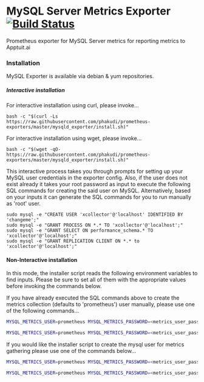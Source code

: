 # MySQL Server Metrics Exporter [![Build Status](https://travis-ci.com/phakudi/prometheus-exporters.svg?branch=master)](https://travis-ci.com/phakudi/prometheus-exporters)

Prometheus exporter for MySQL Server metrics for reporting metrics to Apptuit.ai

### Installation

MySQL Exporter is available via debian & yum repositories.

##### Interactive installation

For interactive installation using curl, please invoke...
 
```
bash -c "$(curl -Ls https://raw.githubusercontent.com/phakudi/prometheus-exporters/master/mysqld_exporter/install.sh)"
``` 

For interactive installation using wget, please invoke...

```
bash -c "$(wget -qO- https://raw.githubusercontent.com/phakudi/prometheus-exporters/master/mysqld_exporter/install.sh)"
```

This interactive process takes you through prompts for setting up your MySQL user credentials in 
the exporter config. Also, if the user does not exist already it takes your root password as input 
to execute the following SQL commands for creating the said user on MySQL. Alternatively, based on 
your inputs it can generate the SQL commands for you to run manually as 'root' user.

```
sudo mysql -e "CREATE USER 'xcollector'@'localhost' IDENTIFIED BY 'changeme';"
sudo mysql -e "GRANT PROCESS ON *.* TO 'xcollector'@'localhost';"
sudo mysql -e "GRANT SELECT ON performance_schema.* TO 'xcollector'@'localhost';"
sudo mysql -e "GRANT REPLICATION CLIENT ON *.* to 'xcollector'@'localhost';"
```

#### Non-Interactive installation

In this mode, the installer script reads the following environment variables to find inputs. Please be sure to 
set all of them with the appropriate values before invoking the commands below.

If you have already executed the SQL commands above to create the metrics collection (defaults to 'prometheus') user manually, please use one of the following commands...


```bash
MYSQL_METRICS_USER=prometheus MYSQL_METRICS_PASSWORD=<metrics_user_password> MYSQL_HOST=<mysql_host_ip> MYSQL_PORT=<mysql_port> bash -c "$(curl -Ls https://raw.githubusercontent.com/phakudi/prometheus-exporters/master/mysqld_exporter/install.sh)"
```

```bash
MYSQL_METRICS_USER=prometheus MYSQL_METRICS_PASSWORD=<metrics_user_password> MYSQL_HOST=<mysql_host_ip> MYSQL_PORT=<mysql_port> bash -c "$(wget -qO- https://raw.githubusercontent.com/phakudi/prometheus-exporters/master/mysqld_exporter/install.sh)"
```

If you would like the installer script to create the mysql user for metrics gathering please use one of the commands below...

```bash
MYSQL_METRICS_USER=prometheus MYSQL_METRICS_PASSWORD=<metrics_user_password> MYSQL_HOST=<mysql_host_ip> MYSQL_PORT=<mysql_port> MYSQL_ROOT_PASSWORD=<mysql_root_password> bash -c "$(curl -Ls https://raw.githubusercontent.com/phakudi/prometheus-exporters/master/mysqld_exporter/install.sh)"
```

```bash
MYSQL_METRICS_USER=prometheus MYSQL_METRICS_PASSWORD=<metrics_user_password> MYSQL_HOST=<mysql_host_ip> MYSQL_PORT=<mysql_port> MYSQL_ROOT_PASSWORD=<mysql_root_password> bash -c "$(wget -qO- https://raw.githubusercontent.com/phakudi/prometheus-exporters/master/mysqld_exporter/install.sh)"
```

